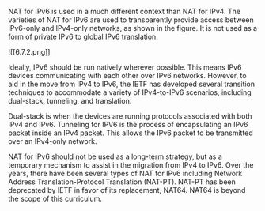 NAT for IPv6 is used in a much different context than NAT for IPv4. The varieties of NAT for IPv6 are used to transparently provide access between IPv6-only and IPv4-only networks, as shown in the figure. It is not used as a form of private IPv6 to global IPv6 translation.

![[6.7.2.png]]

Ideally, IPv6 should be run natively wherever possible. This means IPv6 devices communicating with each other over IPv6 networks. However, to aid in the move from IPv4 to IPv6, the IETF has developed several transition techniques to accommodate a variety of IPv4-to-IPv6 scenarios, including dual-stack, tunneling, and translation.

Dual-stack is when the devices are running protocols associated with both IPv4 and IPv6. Tunneling for IPV6 is the process of encapsulating an IPv6 packet inside an IPv4 packet. This allows the IPv6 packet to be transmitted over an IPv4-only network.

NAT for IPv6 should not be used as a long-term strategy, but as a temporary mechanism to assist in the migration from IPv4 to IPv6. Over the years, there have been several types of NAT for IPv6 including Network Address Translation-Protocol Translation (NAT-PT). NAT-PT has been deprecated by IETF in favor of its replacement, NAT64. NAT64 is beyond the scope of this curriculum.